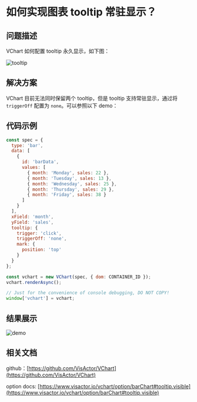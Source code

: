 # 如何实现图表 tooltip 常驻显示？

## 问题描述

VChart 如何配置 tooltip 永久显示，如下图：

![tooltip](/vchart/faq/70-0.png)

## 解决方案

VChart 目前无法同时保留两个 tooltip，但是 tooltip 支持常驻显示，通过将 `triggerOff` 配置为 `none`。可以参照以下 demo：

## 代码示例

```javascript livedemo
const spec = {
  type: 'bar',
  data: [
    {
      id: 'barData',
      values: [
        { month: 'Monday', sales: 22 },
        { month: 'Tuesday', sales: 13 },
        { month: 'Wednesday', sales: 25 },
        { month: 'Thursday', sales: 29 },
        { month: 'Friday', sales: 38 }
      ]
    }
  ],
  xField: 'month',
  yField: 'sales',
  tooltip: {
    trigger: 'click',
    triggerOff: 'none',
    mark: {
      position: 'top'
    }
  }
};

const vchart = new VChart(spec, { dom: CONTAINER_ID });
vchart.renderAsync();

// Just for the convenience of console debugging, DO NOT COPY!
window['vchart'] = vchart;
```

## 结果展示

![demo](/vchart/faq/70-1.png)

## 相关文档

github：[https://github.com/VisActor/VChart](https://github.com/VisActor/VChart)

option docs: [https://www.visactor.io/vchart/option/barChart#tooltip.visible](https://www.visactor.io/vchart/option/barChart#tooltip.visible)
